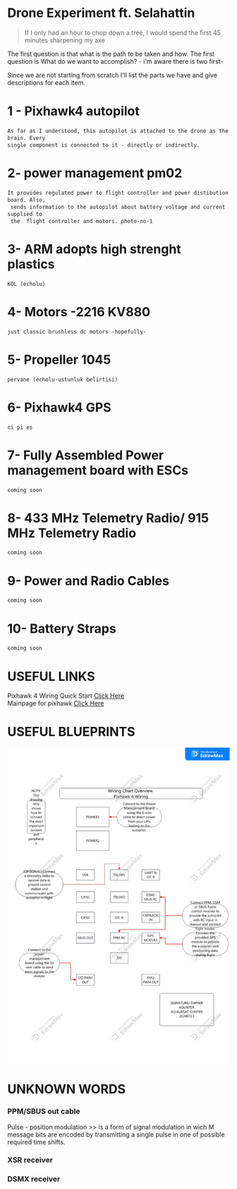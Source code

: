 # Drone Experiment ft. Selahattin

> If I only had an hour to chop down a tree, I would spend the first 45 minutes sharpening my axe  

The first question is that what is the path to be taken and how. 
The first question is What do we want to accomplish? - i'm aware there is two first- 

Since we are not starting from scratch I'll list the parts we have and give descriptions for each item. 

# 1 - Pixhawk4 autopilot   
    As far as I understood, this autopilot is attached to the drone as the brain. Every  
    single component is connected to it - directly or indirectly. 
# 2- power management pm02  
    It provides regulated power to flight controller and power distibution board. Also, 
     sends information to the autopilot about battery voltage and current supplied to 
     the  flight controller and motors. photo-no-1 
# 3- ARM adopts high strenght plastics  
    KOL (echolu) 
# 4- Motors -2216 KV880 
    just classic brushless dc motors -hopefully- 
# 5- Propeller 1045 
    pervane (echolu-ustunluk belirtisi) 
# 6- Pixhawk4 GPS   
    ci pi es 
# 7- Fully Assembled Power management board with ESCs  
    coming soon 
# 8- 433 MHz Telemetry Radio/ 915 MHz Telemetry Radio  
    coming soon 
# 9- Power and Radio Cables 
    coming soon 
# 10- Battery Straps 
    coming soon 


# USEFUL LINKS 
Pixhawk 4 Wiring Quick Start [Click Here](https://docs.px4.io/main/en/assembly/quick_start_pixhawk4.html)  
Mainpage for pixhawk [Click Here](https://pixhawk.org)  



# USEFUL BLUEPRINTS
<picture> 
<img alt = "pixhawk4blueprint" src = "pictures/my-drawing.jpg">
</picture>




# UNKNOWN WORDS
### PPM/SBUS out cable
   Pulse - position modulation >> is a form of signal modulation in wich M message bits are encoded by transmitting a single pulse in one of possible required time shifts. 
### XSR receiver 
### DSMX receiver 
